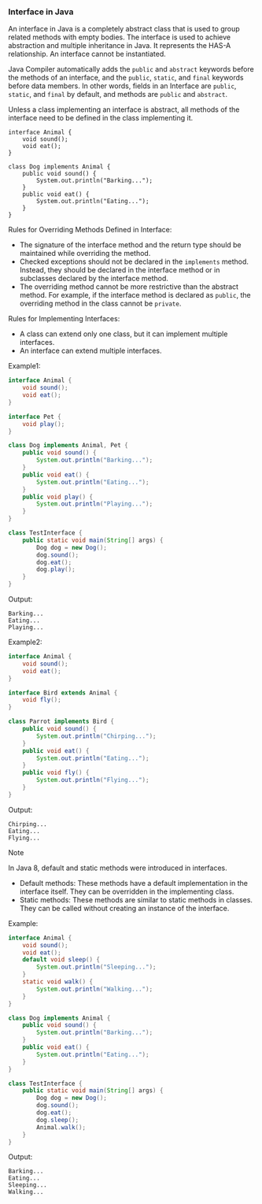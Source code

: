 ### Interface in Java

An interface in Java is a completely abstract class that is used to group related methods with empty bodies. The interface is used to achieve abstraction and multiple inheritance in Java.
It represents the HAS-A relationship. An interface cannot be instantiated.

Java Compiler automatically adds the `public` and `abstract` keywords before the methods of an interface, and the `public`, `static`, and `final` keywords before data members. 
In other words, fields in an Interface are `public`, `static`, and `final` by default, and methods are `public` and `abstract`.

Unless a class implementing an interface is abstract, all methods of the interface need to be defined in the class implementing it.
```
interface Animal {
    void sound();
    void eat();
}

class Dog implements Animal {
    public void sound() {
        System.out.println("Barking...");
    }
    public void eat() {
        System.out.println("Eating...");
    }
}
```

Rules for Overriding Methods Defined in Interface:
- The signature of the interface method and the return type should be maintained while overriding the method.
- Checked exceptions should not be declared in the `implements` method. Instead, they should be declared in the interface method or in subclasses declared by the interface method.
- The overriding method cannot be more restrictive than the abstract method. For example, if the interface method is declared as `public`, the overriding method in the class cannot be `private`.

Rules for Implementing Interfaces:
- A class can extend only one class, but it can implement multiple interfaces.
- An interface can extend multiple interfaces.

Example1:
```java
interface Animal {
    void sound();
    void eat();
}

interface Pet {
    void play();
}

class Dog implements Animal, Pet {
    public void sound() {
        System.out.println("Barking...");
    }
    public void eat() {
        System.out.println("Eating...");
    }
    public void play() {
        System.out.println("Playing...");
    }
}

class TestInterface {
    public static void main(String[] args) {
        Dog dog = new Dog();
        dog.sound();
        dog.eat();
        dog.play();
    }
}
```
Output:
```
Barking...
Eating...
Playing...
```

Example2: 
```java
interface Animal {
    void sound();
    void eat();
}

interface Bird extends Animal {
    void fly();
}

class Parrot implements Bird {
    public void sound() {
        System.out.println("Chirping...");
    }
    public void eat() {
        System.out.println("Eating...");
    }
    public void fly() {
        System.out.println("Flying...");
    }
}
```
Output:
```
Chirping...
Eating...
Flying...
```

> [!NOTE]
> In Java 8, default and static methods were introduced in interfaces.
> - Default methods: These methods have a default implementation in the interface itself. They can be overridden in the implementing class.
> - Static methods: These methods are similar to static methods in classes. They can be called without creating an instance of the interface.

Example:
```java
interface Animal {
    void sound();
    void eat();
    default void sleep() {
        System.out.println("Sleeping...");
    }
    static void walk() {
        System.out.println("Walking...");
    }
}

class Dog implements Animal {
    public void sound() {
        System.out.println("Barking...");
    }
    public void eat() {
        System.out.println("Eating...");
    }
}

class TestInterface {
    public static void main(String[] args) {
        Dog dog = new Dog();
        dog.sound();
        dog.eat();
        dog.sleep();
        Animal.walk();
    }
}
```
Output:
```
Barking...
Eating...
Sleeping...
Walking...
```